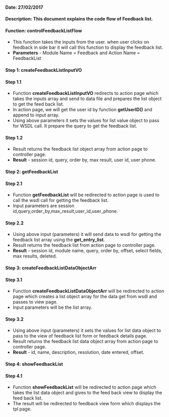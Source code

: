 #### Date: 27/02/2017

#### Description: This document explains the code flow of Feedback list.

#### Function: controlFeedbackListFlow

- This function takes the inputs from the user. when user clicks on feedback in side bar it will call this function to display the feedback list.
- **Parameters** - Module Name = Feedback and Action Name = FeedbackList

#### Step 1: createFeedbackListInputVO

#### Step 1.1

- Function **createFeedbackListInputVO** redirects to action page which takes the inputs array and send to data file and prepares the list object to get the feed back list.
- In action page, we will get the user id by function **getUserID()** and append to input array. 
- Using above parameters it sets the values for list value object to pass for WSDL call. It prepare the query to get the feedback list.

#### Step 1.2

- Result returns the feedback list object array from action page to controller page.
- **Result** - session id, query, order by, max result, user id, user phone.


#### Step 2: getFeedbackList

#### Step 2.1

- Function **getFeedbackList** will be redirected to action page is used to call the wsdl call for getting the feedback list.
- Input parameters are session id,query,order_by,max_result,user_id,user_phone.

#### Step 2.2
- Using above input (parameters) it will send data to wsdl for getting the feedback list array using the **get_entry_list**.
- Result returns the feedback list from action page to controller page.
- **Result** - session id, module name, query, order by, offset, select fields, max results, deleted.

#### Step 3: createFeedbackListDataObjectArr

#### Step 3.1

- Function **createFeedbackListDataObjectArr** will be redirected to action page which creates a list object array for the data get from wsdl and passes to view page.
- Input parameters will be the list array.

#### Step 3.2

- Using above input (parameters) it sets the values for list data object to pass to the view of feedback list form or feedback details page.
- Result returns the feedback list data object array from action page to controller page.
- **Result** - id, name, description, resolution, date entered, offset.

#### Step 4: showFeedbackList

#### Step 4.1

- Function **showFeedbackList** will be redirected to action page which takes the list data object and gives to the feed back view to display the feed back list.
- The result will be redirected to feedback view form which displays the tpl page.



